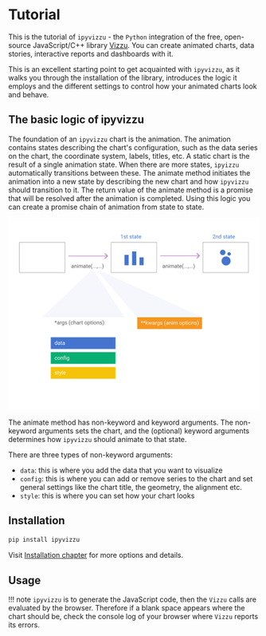# Tutorial

This is the tutorial of `ipyvizzu` - the `Python` integration of the
free, open-source JavaScript/C++ library [Vizzu](https://lib.vizzuhq.com/). You
can create animated charts, data stories, interactive reports and dashboards with it.

This is an excellent starting point to get acquainted with `ipyvizzu`, as it walks you through
the installation of the library, introduces the logic it employs and the
different settings to control how your animated charts look and behave.

## The basic logic of ipyvizzu

The foundation of an `ipyvizzu` chart is the animation. The
animation contains states describing the chart's configuration, such as the data
series on the chart, the coordinate system, labels, titles, etc. A static chart is the result of
a single animation state. When there are more states, `ipyizzu` automatically
transitions between these. The animate method initiates the animation into a new
state by describing the new chart and how `ipyvizzu` should transition to it. The
return value of the animate method is a promise that will be resolved after the
animation is completed. Using this logic you can create a promise chain of
animation from state to state.

![Vizzu](../assets/code_structure.svg)

The animate method has non-keyword and keyword arguments. The non-keyword
arguments sets the chart, and the (optional) keyword arguments determines how
`ipyvizzu` should animate to that state.

There are three types of non-keyword arguments:

- `data`: this is where you add the data that you want to visualize 
- `config`: this is where you can add or remove series to the chart and set
  general settings like the chart title, the geometry, the
  alignment etc.
- `style`: this is where you can set how your chart looks

## Installation

```sh
pip install ipyvizzu
```

Visit [Installation chapter](../installation.md) for
more options and details.

## Usage

!!! note
    `ipyvizzu` is to generate the JavaScript code, then the `Vizzu` calls are
    evaluated by the browser. Therefore if a blank space appears where the chart
    should be, check the console log of your browser where `Vizzu` reports its
    errors.
